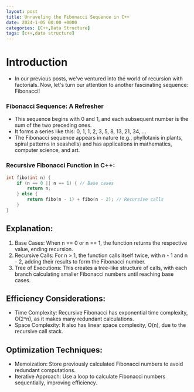 ```yaml
---
layout: post
title: Unraveling the Fibonacci Sequence in C++
date: 2024-1-05 00:00 +0000
categories: [C++,Data Structure]
tags: [c++,data structure]
---
```


# Introduction
- In our previous posts, we've ventured into the world of recursion with factorials. Now, let's turn our attention to another fascinating sequence: Fibonacci!
### Fibonacci Sequence: A Refresher

- This sequence begins with 0 and 1, and each subsequent number is the sum of the two preceding ones.
- It forms a series like this: 0, 1, 1, 2, 3, 5, 8, 13, 21, 34, ...
- The Fibonacci sequence appears in nature (e.g., phyllotaxis in plants, spiral patterns in seashells) and has applications in mathematics, computer science, and art.

### Recursive Fibonacci Function in C++:
```c++
int fibo(int n) {
    if (n == 0 || n == 1) { // Base cases
        return n;
    } else {
        return fibo(n - 1) + fibo(n - 2); // Recursive calls
    }
}
```

## Explanation:
1. Base Cases: When n == 0 or n == 1, the function returns the respective value, ending recursion.
2. Recursive Calls: For n > 1, the function calls itself twice, with n - 1 and n - 2, adding their results to form the Fibonacci number.
3. Tree of Executions: This creates a tree-like structure of calls, with each branch calculating smaller Fibonacci numbers until reaching base cases.

## Efficiency Considerations:
- Time Complexity: Recursive Fibonacci has exponential time complexity, O(2^n), as it makes many redundant calculations.
- Space Complexity: It also has linear space complexity, O(n), due to the recursive call stack.

## Optimization Techniques:
- Memoization: Store previously calculated Fibonacci numbers to avoid redundant computations.
- Iterative Approach: Use a loop to calculate Fibonacci numbers sequentially, improving efficiency.